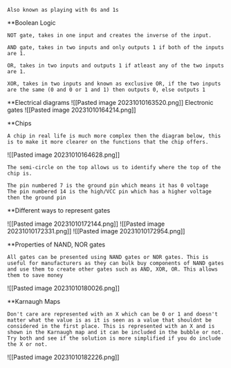  	Also known as playing with 0s and 1s

**Boolean Logic

	NOT gate, takes in one input and creates the inverse of the input.

	AND gate, takes in two inputs and only outputs 1 if both of the inputs are 1.

	OR, takes in two inputs and outputs 1 if atleast any of the two inputs are 1.

	XOR, takes in two inputs and known as exclusive OR, if the two inputs are the same (0 and 0 or 1 and 1) then outputs 0, else outputs 1

**Electrical diagrams 
![[Pasted image 20231010163520.png]]
Electronic gates	![[Pasted image 20231010164214.png]]

**Chips

	A chip in real life is much more complex then the diagram below, this is to make it more clearer on the functions that the chip offers.

![[Pasted image 20231010164628.png]]

	The semi-circle on the top allows us to identify where the top of the chip is.

	The pin numbered 7 is the ground pin which means it has 0 voltage
	The pin numbered 14 is the high/VCC pin which has a higher voltage then the ground pin

**Different ways to represent gates

![[Pasted image 20231010172144.png]]
![[Pasted image 20231010172331.png]]
![[Pasted image 20231010172954.png]]

**Properties of NAND, NOR gates

	All gates can be presented using NAND gates or NOR gates. This is useful for manufacturers as they can bulk buy components of NAND gates and use them to create other gates such as AND, XOR, OR. This allows them to save money 
	
![[Pasted image 20231010180026.png]]

**Karnaugh Maps

	Don't care are represented with an X which can be 0 or 1 and doesn't matter what the value is as it is seen as a value that shouldnt be considered in the first place. This is represented with an X and is shown in the Karnaugh map and it can be included in the bubble or not. Try both and see if the solution is more simplified if you do include the X or not.	

![[Pasted image 20231010182226.png]]

